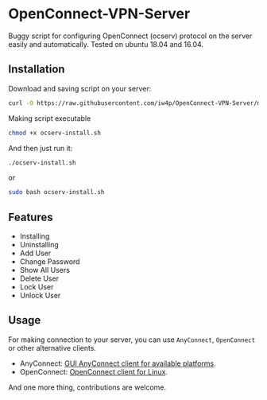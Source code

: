 # OpenConnect-VPN-Server
Buggy script for configuring OpenConnect (ocserv) protocol on the server easily and automatically.
Tested on ubuntu 18.04 and 16.04.

## Installation

Download and saving script on your server:
```bash
curl -O https://raw.githubusercontent.com/iw4p/OpenConnect-VPN-Server/master/ocserv-install.sh
```

Making script executable
```bash
chmod +x ocserv-install.sh
```

And then just run it:
```sh
./ocserv-install.sh
``` 
or
```sh
sudo bash ocserv-install.sh
``` 

## Features
- Installing 
- Uninstalling
- Add User
- Change Password
- Show All Users
- Delete User
- Lock User
- Unlock User

## Usage
For making connection to your server, you can use `AnyConnect`, `OpenConnect` or other alternative clients.

- AnyConnect: [GUI AnyConnect client for available platforms](https://it.umn.edu/vpn-downloads-guides).
- OpenConnect: [OpenConnect client for Linux](https://computingforgeeks.com/how-to-connect-to-vpn-server-with-openconnect-ssl-vpn-client-on-linux/).

And one more thing, contributions are welcome.
